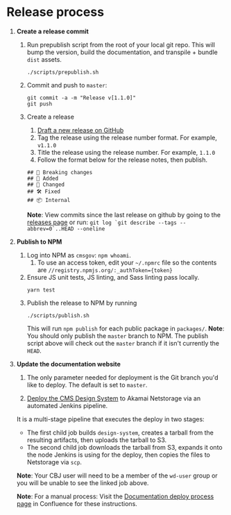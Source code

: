 # Release process

1. **Create a release commit**
   1. Run prepublish script from the root of your local git repo. This will bump the version, build the documentation, and transpile + bundle `dist` assets.
      ```
      ./scripts/prepublish.sh
      ```

   1. Commit and push to `master`:
      ```
      git commit -a -m "Release v[1.1.0]"
      git push
      ```
   1. Create a release
      1. [Draft a new release on GitHub](https://github.com/CMSgov/design-system/releases/new)
      1. Tag the release using the release number format. For example, `v1.1.0`
      1. Title the release using the release number. For example, `1.1.0`
      1. Follow the format below for the release notes, then publish.

      ```
      ## 🚨 Breaking changes
      ## 🚀 Added
      ## 💅 Changed
      ## 🛠 Fixed
      ## 📦 Internal
      ```

      **Note**: View commits since the last release on github by going to the [releases page](https://github.com/CMSgov/design-system/releases) or run: ```git log `git describe --tags --abbrev=0`..HEAD --oneline```
1. **Publish to NPM**
   1. Log into NPM as `cmsgov`: `npm whoami`.
      1. To use an access token, edit your `~/.npmrc` file so the contents are `//registry.npmjs.org/:_authToken={token}`
   1. Ensure JS unit tests, JS linting, and Sass linting pass locally.
      ```
      yarn test
      ```
   1. Publish the release to NPM by running
      ```
      ./scripts/publish.sh
      ```
      This will run `npm publish` for each public package in `packages/`.
      **Note**: You should only publish the `master` branch to NPM. The publish script above will check out the `master` branch if it isn't currently the `HEAD`.
1. **Update the documentation website**
   1. The only parameter needed for deployment is the Git branch you'd like to deploy. The default is set to `master`.

   1. [Deploy the CMS Design System](https://cloudbeesjenkins.cms.gov/prod-master/job/wds/job/Design%20System/job/Deploy%20design-system/) to Akamai Netstorage via an automated Jenkins pipeline.

   It is a multi-stage pipeline that executes the deploy in two stages:
      * The first child job builds `design-system`, creates a tarball from the resulting artifacts, then uploads the tarball to S3.
      * The second child job downloads the tarball from S3, expands it onto the node Jenkins is using for the deploy, then copies the files to Netstorage via `scp`.

   **Note**: Your CBJ user will need to be a member of the `wd-user` group or you will be unable to see the linked job above.

   **Note**: For a manual process: Visit the [Documentation deploy process page](https://confluence.cms.gov/display/HCDSG/Documentation+deploy+proces) in Confluence for these instructions.
